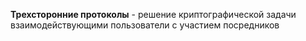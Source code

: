  **Трехсторонние протоколы** - решение криптографической задачи взаимодействующими пользователи с участием посредников